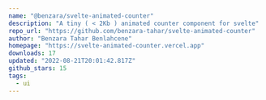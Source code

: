 ```yaml
---
name: "@benzara/svelte-animated-counter"
description: "A tiny ( < 2Kb ) animated counter component for svelte"
repo_url: "https://github.com/benzara-tahar/svelte-animated-counter"
author: "Benzara Tahar Benlahcene"
homepage: "https://svelte-animated-counter.vercel.app"
downloads: 17
updated: "2022-08-21T20:01:42.817Z"
github_stars: 15
tags: 
  - ui
---
```

